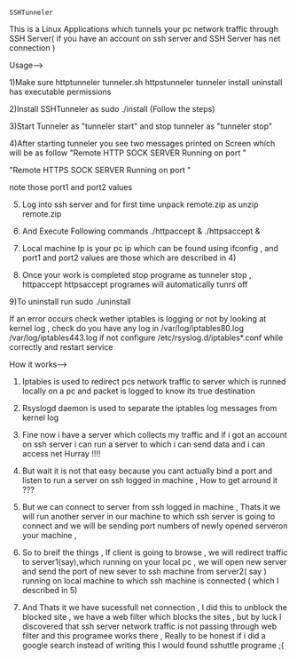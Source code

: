 											                              SSHTunneler


This is a  Linux Applications which tunnels your pc network traffic through SSH Server( if you have an account on ssh server and SSH Server has net connection )

Usage--> 

1)Make  sure httptunneler tunneler.sh httpstunneler tunneler install uninstall has executable permissions

2)Install SSHTunneler as sudo ./install  (Follow the steps)

3)Start Tunneler as "tunneler start" and stop tunneler as "tunneler stop"

4)After starting tunneler you see two messages printed on Screen which will be as follow
"Remote HTTP SOCK SERVER Running on port <port1> "

"Remote HTTPS SOCK SERVER Running on port <port2> "

note those port1 and port2 values 

5) Log into ssh server and for first time unpack remote.zip as unzip remote.zip

6) And Execute Following commands ./httpaccept <your local machine ip> <port1> &  ./httpsaccept <your local machine ip> <port2> & 

7) Local machine Ip is your pc ip which can be found using ifconfig  , and port1 and port2 values are those which are described in 4)

8) Once your work is completed stop programe as tunneler stop  , httpaccept httpsaccept programes will automatically tunrs off

9)To uninstall run sudo ./uninstall

If an error occurs check wether iptables is logging or not by looking at kernel log , check do you have any log in /var/log/iptables80.log /var/log/iptables443.log if not configure /etc/rsyslog.d/iptables*.conf while correctly and restart service 

How it works-->


1) Iptables is used to redirect pcs network traffic to server which is runned locally on a pc and packet is logged to know its true destination

2) Rsyslogd daemon is used to separate the iptables log messages from kernel log 

3) Fine now i have a server which collects my traffic and if i got an account on ssh server i can run a server to which i can send data and i can access net Hurray !!!!

4) But wait it is not that easy because you cant actually bind a port and listen to run a server on ssh logged in machine , How to get arround it ???

5) But we can connect to server from ssh logged in machine , Thats it we will run another server in our machine to which ssh server is going to connect and we will  be sending port numbers of newly opened serveron your machine ,

6) So to breif the things , If client is going to browse , we will redirect traffic to server1(say),which running on your local pc  , we will open new server  and send the port of new sever to ssh machine from server2( say ) running on local machine to which ssh machine is connected ( which I described in 5)  

7) And Thats it we have sucessfull net connection , I did this to  unblock the blocked site , we have a web filter which blocks the sites , but by luck I discovered that ssh server network traffic is not passing through web filter and this programee works there , Really to be honest if i did a google search instead of writing this I would found sshuttle programe ;(
